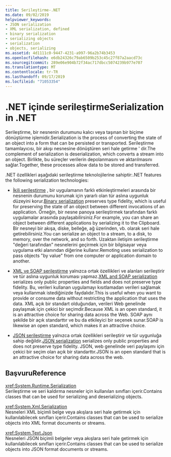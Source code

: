 ```yaml
---
title: Serileştirme-.NET
ms.date: 09/02/2019
helpviewer_keywords:
- JSON serialization
- XML serialization, defined
- binary serialization
- serializing objects
- serialization
- objects, serializing
ms.assetid: 4d1111c0-9447-4231-a997-96a2b74b3453
ms.openlocfilehash: e6db24326c79ab6509b253c45c27f87a2aacd73c
ms.sourcegitcommit: 289e06e904b72f34ac717dbcc5074239b977e707
ms.translationtype: MT
ms.contentlocale: tr-TR
ms.lasthandoff: 09/17/2019
ms.locfileid: "71053354"
---
```

# <a name="serialization-in-net"></a><span data-ttu-id="f155e-102">.NET içinde serileştirme</span><span class="sxs-lookup"><span data-stu-id="f155e-102">Serialization in .NET</span></span>

<span data-ttu-id="f155e-103">Serileştirme, bir nesnenin durumunu kalıcı veya taşınan bir biçime dönüştürme işlemidir.</span><span class="sxs-lookup"><span data-stu-id="f155e-103">Serialization is the process of converting the state of an object into a form that can be persisted or transported.</span></span> <span data-ttu-id="f155e-104">Serileştirme tamamlayıcısı, bir akışı nesnesine dönüştüren seri hale getirme ' dir.</span><span class="sxs-lookup"><span data-stu-id="f155e-104">The complement of serialization is deserialization, which converts a stream into an object.</span></span> <span data-ttu-id="f155e-105">Birlikte, bu süreçler verilerin depolanmasını ve aktarılmasını sağlar.</span><span class="sxs-lookup"><span data-stu-id="f155e-105">Together, these processes allow data to be stored and transferred.</span></span>  
  
<span data-ttu-id="f155e-106">.NET özellikleri aşağıdaki serileştirme teknolojilerine sahiptir:</span><span class="sxs-lookup"><span data-stu-id="f155e-106">.NET features the following serialization technologies:</span></span>  
  
- <span data-ttu-id="f155e-107">[İkili serileştirme](binary-serialization.md) , bir uygulamanın farklı etkinleştirmeleri arasında bir nesnenin durumunu korumak için yararlı olan tür aslına uygunluk düzeyini korur.</span><span class="sxs-lookup"><span data-stu-id="f155e-107">[Binary serialization](binary-serialization.md) preserves type fidelity, which is useful for preserving the state of an object between different invocations of an application.</span></span> <span data-ttu-id="f155e-108">Örneğin, bir nesne panoya serileştirmek tarafından farklı uygulamalar arasında paylaşabilirsiniz.</span><span class="sxs-lookup"><span data-stu-id="f155e-108">For example, you can share an object between different applications by serializing it to the Clipboard.</span></span> <span data-ttu-id="f155e-109">Bir nesneyi bir akışa, diske, belleğe, ağ üzerinden, vb. olarak seri hale getirebilirsiniz.</span><span class="sxs-lookup"><span data-stu-id="f155e-109">You can serialize an object to a stream, to a disk, to memory, over the network, and so forth.</span></span> <span data-ttu-id="f155e-110">Uzaktan iletişim serileştirme "değeri tarafından" nesnelerini geçirmek için bir bilgisayar veya uygulama etki alanından diğerine kullanır.</span><span class="sxs-lookup"><span data-stu-id="f155e-110">Remoting uses serialization to pass objects "by value" from one computer or application domain to another.</span></span>  
  
- <span data-ttu-id="f155e-111">[XML ve SOAP serileştirme](xml-and-soap-serialization.md) yalnızca ortak özellikleri ve alanları serileştirir ve tür aslına uygunluk koruması yapmaz.</span><span class="sxs-lookup"><span data-stu-id="f155e-111">[XML and SOAP serialization](xml-and-soap-serialization.md) serializes only public properties and fields and does not preserve type fidelity.</span></span> <span data-ttu-id="f155e-112">Bu, verileri kullanan uygulamayı kısıtlamadan verileri sağlamak veya kullanmak istediğinizde faydalıdır.</span><span class="sxs-lookup"><span data-stu-id="f155e-112">This is useful when you want to provide or consume data without restricting the application that uses the data.</span></span> <span data-ttu-id="f155e-113">XML açık bir standart olduğundan, verileri Web genelinde paylaşmak için çekici bir seçimdir.</span><span class="sxs-lookup"><span data-stu-id="f155e-113">Because XML is an open standard, it is an attractive choice for sharing data across the Web.</span></span> <span data-ttu-id="f155e-114">SOAP aynı şekilde bir açık standarttır ve bu da etkileyici bir seçenek sunar.</span><span class="sxs-lookup"><span data-stu-id="f155e-114">SOAP is likewise an open standard, which makes it an attractive choice.</span></span>  
  
- <span data-ttu-id="f155e-115">[JSON serileştirme](system-text-json-overview.md) yalnızca ortak özellikleri serileştirir ve tür uygunluğa sahip değildir.</span><span class="sxs-lookup"><span data-stu-id="f155e-115">[JSON serialization](system-text-json-overview.md) serializes only public properties and does not preserve type fidelity.</span></span> <span data-ttu-id="f155e-116">JSON, web genelinde veri paylaşımı için çekici bir seçim olan açık bir standarttır.</span><span class="sxs-lookup"><span data-stu-id="f155e-116">JSON is an open standard that is an attractive choice for sharing data across the web.</span></span>

## <a name="reference"></a><span data-ttu-id="f155e-117">Başvuru</span><span class="sxs-lookup"><span data-stu-id="f155e-117">Reference</span></span>

<xref:System.Runtime.Serialization>  
<span data-ttu-id="f155e-118">Serileştirme ve seri kaldırma nesneler için kullanılan sınıfları içerir.</span><span class="sxs-lookup"><span data-stu-id="f155e-118">Contains classes that can be used for serializing and deserializing objects.</span></span>
  
<xref:System.Xml.Serialization>  
<span data-ttu-id="f155e-119">Nesneleri XML biçimli belge veya akışlara seri hale getirmek için kullanılabilecek sınıfları içerir.</span><span class="sxs-lookup"><span data-stu-id="f155e-119">Contains classes that can be used to serialize objects into XML format documents or streams.</span></span>

<xref:System.Text.Json>  
<span data-ttu-id="f155e-120">Nesneleri JSON biçimli belgeler veya akışlara seri hale getirmek için kullanılabilecek sınıfları içerir.</span><span class="sxs-lookup"><span data-stu-id="f155e-120">Contains classes that can be used to serialize objects into JSON format documents or streams.</span></span>
